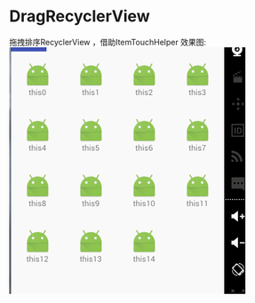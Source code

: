# DragRecyclerView
拖拽排序RecyclerView ，借助ItemTouchHelper
效果图:
![](https://github.com/Guolei1130/DragRecyclerView/blob/master/DragRecyclerView.gif?raw=true)
